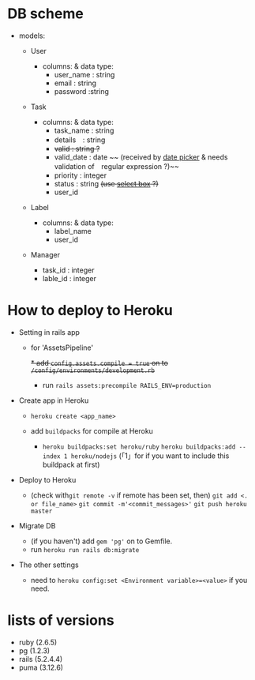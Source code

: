 # DB scheme

* models:
  * User
    * columns: & data type:
      * user_name : string
      * email : string
      * password :string

  * Task
    * columns: & data type:
      * task_name : string
      * details　: string
      <!-- 以下3カラムはvalidates < GUIから選択式(←の実装が容易であれば) -->
      * ~~valid : string ?~~
      * valid_date : date
      ~~ (received by [date picker](https://diver.diveintocode.jp/curriculums/339) & needs validation of　regular expression ?)~~
      * priority : integer
       <!-- 選択肢から数値変換してdb保存 (->優先順位、終了期限を元にしてソート)-->
      * status : string  <!-- 未着手・着手・完了 -->
      ~~(use [select box](https://railsguides.jp/form_helpers.html#%E3%83%A2%E3%83%87%E3%83%AB%E3%82%92%E6%89%B1%E3%81%86%E3%82%BB%E3%83%AC%E3%82%AF%E3%83%88%E3%83%9C%E3%83%83%E3%82%AF%E3%82%B9) ?)~~
      * user_id

  * Label
    * columns: & data type:
      * label_name
      * user_id

  * Manager
    * task_id : integer
    * lable_id : integer

# How to deploy to Heroku

  * Setting in rails app
    * for 'AssetsPipeline'

      ~~* add `config.assets.compile = true` on to `/config/environments/development.rb`~~
      * run `rails assets:precompile RAILS_ENV=production`

  * Create app in Heroku
    * `heroku create <app_name>`

    * add `buildpacks` for compile at Heroku
      * `heroku buildpacks:set heroku/ruby`
        `heroku buildpacks:add --index 1 heroku/nodejs`
        (「1」for if you want to include this buildpack at first)

  * Deploy to Heroku
    * (check with`git remote -v` if remote has been set, then)
    `git add <. or file_name>`
    `git commit -m'<commit_messages>'`
    `git push heroku master`

  * Migrate DB
    * (if you haven't) add `gem 'pg'` on to Gemfile.
    * run `heroku run rails db:migrate`

  * The other settings
    * need to `heroku config:set <Environment variable>=<value>` if you need.

# lists of versions
  * ruby (2.6.5)
  * pg (1.2.3)
  * rails (5.2.4.4)
  * puma (3.12.6)
